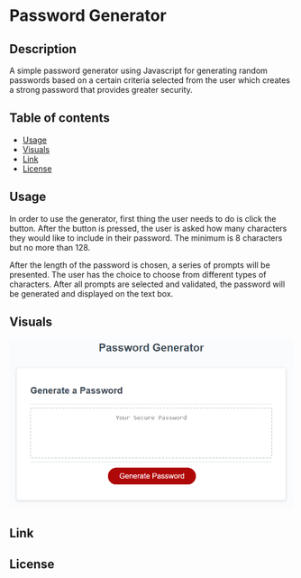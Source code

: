 # Password Generator
## Description
A simple password generator using Javascript for generating random passwords based on a certain criteria selected from the user which creates a strong password that provides greater security.

## Table of contents

* [Usage](#Usage)
* [Visuals](#Visuals)
* [Link](#Link)
* [License](#License)

## Usage
In order to use the generator, first thing the user needs to do is click the button.
After the button is pressed, the user is asked how many characters they would like to include in their password. The minimum is 8 characters but no more than 128.

After the length of the password is chosen, a series of prompts will be presented. The user has the choice to choose from different types of characters. After all prompts are selected and validated, the password will be generated and displayed on the text box.

## Visuals
![This is an image](./Assets/Images/Password-generator-screenshot.png)



## Link 

## License


